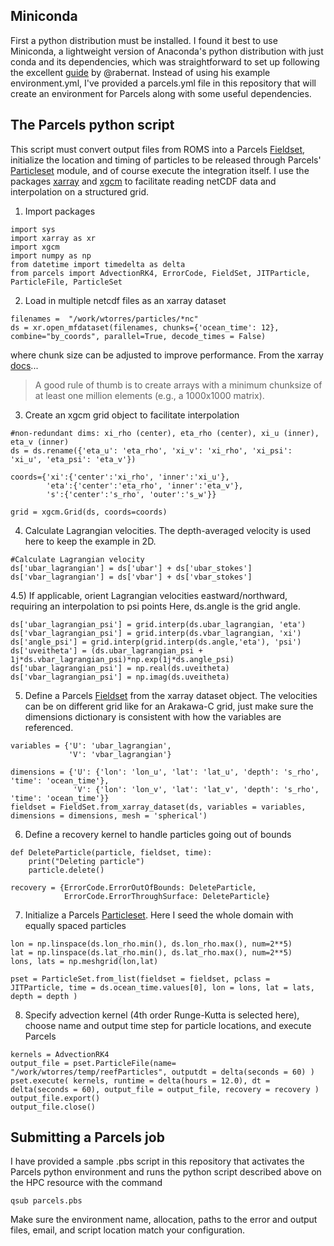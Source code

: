 ## Miniconda
First a python distribution must be installed. I found it best to use Miniconda, a lightweight version of Anaconda's python distribution with just conda and its dependencies, which was straightforward to set up following the excellent [guide](https://medium.com/@rabernat/custom-conda-environments-for-data-science-on-hpc-clusters-32d58c63aa95) by @rabernat. Instead of using his example environment.yml, I've provided a parcels.yml file in this repository that will create an environment for Parcels along with some useful dependencies.

## The Parcels python script
This script must convert output files from ROMS into a Parcels [Fieldset](http://oceanparcels.org/gh-pages/html/#module-parcels.fieldset), initialize the location and timing of particles to be released through Parcels' [Particleset](http://oceanparcels.org/gh-pages/html/#module-parcels.particleset) module, and of course execute the integration itself. I use the packages [xarray](http://xarray.pydata.org/en/stable/) and [xgcm](https://xgcm.readthedocs.io/en/latest/) to facilitate reading netCDF data and interpolation on a structured grid.

1) Import packages

```
import sys 
import xarray as xr
import xgcm
import numpy as np
from datetime import timedelta as delta
from parcels import AdvectionRK4, ErrorCode, FieldSet, JITParticle, ParticleFile, ParticleSet
```

2) Load in multiple netcdf files as an xarray dataset

```
filenames =  "/work/wtorres/particles/*nc"
ds = xr.open_mfdataset(filenames, chunks={'ocean_time': 12}, combine="by_coords", parallel=True, decode_times = False)
```

where chunk size can be adjusted to improve performance. From the xarray [docs](http://xarray.pydata.org/en/stable/dask.html#chunking-and-performance)...
> A good rule of thumb is to create arrays with a minimum chunksize of at least one million elements (e.g., a 1000x1000 matrix).

3) Create an xgcm grid object to facilitate interpolation

```
#non-redundant dims: xi_rho (center), eta_rho (center), xi_u (inner), eta_v (inner)
ds = ds.rename({'eta_u': 'eta_rho', 'xi_v': 'xi_rho', 'xi_psi': 'xi_u', 'eta_psi': 'eta_v'})

coords={'xi':{'center':'xi_rho', 'inner':'xi_u'}, 
        'eta':{'center':'eta_rho', 'inner':'eta_v'}, 
        's':{'center':'s_rho', 'outer':'s_w'}}

grid = xgcm.Grid(ds, coords=coords)
```

4) Calculate Lagrangian velocities. The depth-averaged velocity is used here to keep the example in 2D.

```
#Calculate Lagrangian velocity
ds['ubar_lagrangian'] = ds['ubar'] + ds['ubar_stokes']
ds['vbar_lagrangian'] = ds['vbar'] + ds['vbar_stokes']
```

4.5) If applicable, orient Lagrangian velocities eastward/northward, requiring an interpolation to psi points Here, ds.angle is the grid angle.

```
ds['ubar_lagrangian_psi'] = grid.interp(ds.ubar_lagrangian, 'eta')
ds['vbar_lagrangian_psi'] = grid.interp(ds.vbar_lagrangian, 'xi')
ds['angle_psi'] = grid.interp(grid.interp(ds.angle,'eta'), 'psi')
ds['uveitheta'] = (ds.ubar_lagrangian_psi + 1j*ds.vbar_lagrangian_psi)*np.exp(1j*ds.angle_psi) 
ds['ubar_lagrangian_psi'] = np.real(ds.uveitheta)
ds['vbar_lagrangian_psi'] = np.imag(ds.uveitheta)
```


5) Define a Parcels [Fieldset](http://oceanparcels.org/gh-pages/html/#module-parcels.fieldset) from the xarray dataset object. The velocities can be on different grid like for an Arakawa-C grid, just make sure the dimensions dictionary is consistent with how the variables are referenced.

```
variables = {'U': 'ubar_lagrangian',
             'V': 'vbar_lagrangian'}

dimensions = {'U': {'lon': 'lon_u', 'lat': 'lat_u', 'depth': 's_rho', 'time': 'ocean_time'},
              'V': {'lon': 'lon_v', 'lat': 'lat_v', 'depth': 's_rho', 'time': 'ocean_time'}}
fieldset = FieldSet.from_xarray_dataset(ds, variables = variables, dimensions = dimensions, mesh = 'spherical')
```

6) Define a recovery kernel to handle particles going out of bounds

```
def DeleteParticle(particle, fieldset, time):
    print("Deleting particle")
    particle.delete()

recovery = {ErrorCode.ErrorOutOfBounds: DeleteParticle,
            ErrorCode.ErrorThroughSurface: DeleteParticle}
```

7) Initialize a Parcels [Particleset](http://oceanparcels.org/gh-pages/html/#module-parcels.particleset). Here I seed the whole domain with equally spaced particles

```
lon = np.linspace(ds.lon_rho.min(), ds.lon_rho.max(), num=2**5)
lat = np.linspace(ds.lat_rho.min(), ds.lat_rho.max(), num=2**5) 
lons, lats = np.meshgrid(lon,lat)

pset = ParticleSet.from_list(fieldset = fieldset, pclass = JITParticle, time = ds.ocean_time.values[0], lon = lons, lat = lats, depth = depth )
```

8) Specify advection kernel (4th order Runge-Kutta is selected here), choose name and output time step for particle locations, and execute Parcels

```
kernels = AdvectionRK4
output_file = pset.ParticleFile(name= "/work/wtorres/temp/reefParticles", outputdt = delta(seconds = 60) )
pset.execute( kernels, runtime = delta(hours = 12.0), dt = delta(seconds = 60), output_file = output_file, recovery = recovery )
output_file.export()
output_file.close()
```

## Submitting a Parcels job
I have provided a sample .pbs script in this repository that activates the Parcels python environment and runs the python script described above on the HPC resource with the command
```
qsub parcels.pbs
``` 
Make sure the environment name, allocation, paths to the error and output files, email, and script location match your configuration.
